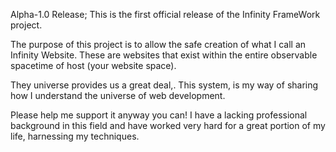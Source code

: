 Alpha-1.0 Release; This is the first official release of the Infinity FrameWork project.

The purpose of this project is to allow the safe creation of what I call an Infinity Website.
These are websites that exist within the entire observable spacetime of host (your website space).

They universe provides us a great deal,. This system, is my way of sharing how I understand the universe of web development.

Please help me support it anyway you can! I have a lacking professional background in this field and have worked very hard for a great portion of my life, harnessing my techniques. 